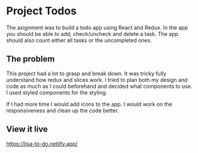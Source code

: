 # Project Todos

The asignment was to build a todo app using React and Redux.
In the app you should be able to add, check/uncheck and delete a task. The app should also count either all tasks or the uncompleted ones.

## The problem

This project had a lot to grasp and break down. It was tricky fully understand how redux and slices work. I tried to plan both my design and code as much as I could beforehand and decided what components to use. I used styled components for the styling. 

If I had more time I would add icons to the app. I would work on the responsiveness and clean up the code better. 

## View it live

https://lisa-to-do.netlify.app/
